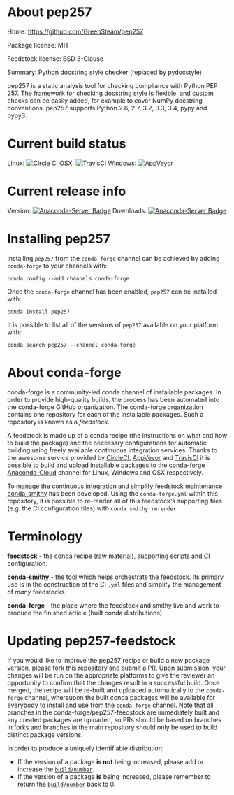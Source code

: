 About pep257
============

Home: https://github.com/GreenSteam/pep257

Package license: MIT

Feedstock license: BSD 3-Clause

Summary: Python docstring style checker (replaced by pydocstyle)

pep257 is a static analysis tool for checking compliance with Python
PEP 257.
The framework for checking docstring style is flexible, and custom checks
can be easily added, for example to cover NumPy docstring conventions.
pep257 supports Python 2.6, 2.7, 3.2, 3.3, 3.4, pypy and pypy3.


Current build status
====================

Linux: [![Circle CI](https://circleci.com/gh/conda-forge/pep257-feedstock.svg?style=shield)](https://circleci.com/gh/conda-forge/pep257-feedstock)
OSX: [![TravisCI](https://travis-ci.org/conda-forge/pep257-feedstock.svg?branch=master)](https://travis-ci.org/conda-forge/pep257-feedstock)
Windows: [![AppVeyor](https://ci.appveyor.com/api/projects/status/github/conda-forge/pep257-feedstock?svg=True)](https://ci.appveyor.com/project/conda-forge/pep257-feedstock/branch/master)

Current release info
====================
Version: [![Anaconda-Server Badge](https://anaconda.org/conda-forge/pep257/badges/version.svg)](https://anaconda.org/conda-forge/pep257)
Downloads: [![Anaconda-Server Badge](https://anaconda.org/conda-forge/pep257/badges/downloads.svg)](https://anaconda.org/conda-forge/pep257)

Installing pep257
=================

Installing `pep257` from the `conda-forge` channel can be achieved by adding `conda-forge` to your channels with:

```
conda config --add channels conda-forge
```

Once the `conda-forge` channel has been enabled, `pep257` can be installed with:

```
conda install pep257
```

It is possible to list all of the versions of `pep257` available on your platform with:

```
conda search pep257 --channel conda-forge
```


About conda-forge
=================

conda-forge is a community-led conda channel of installable packages.
In order to provide high-quality builds, the process has been automated into the
conda-forge GitHub organization. The conda-forge organization contains one repository
for each of the installable packages. Such a repository is known as a *feedstock*.

A feedstock is made up of a conda recipe (the instructions on what and how to build
the package) and the necessary configurations for automatic building using freely
available continuous integration services. Thanks to the awesome service provided by
[CircleCI](https://circleci.com/), [AppVeyor](http://www.appveyor.com/)
and [TravisCI](https://travis-ci.org/) it is possible to build and upload installable
packages to the [conda-forge](https://anaconda.org/conda-forge)
[Anaconda-Cloud](http://docs.anaconda.org/) channel for Linux, Windows and OSX respectively.

To manage the continuous integration and simplify feedstock maintenance
[conda-smithy](http://github.com/conda-forge/conda-smithy) has been developed.
Using the ``conda-forge.yml`` within this repository, it is possible to re-render all of
this feedstock's supporting files (e.g. the CI configuration files) with ``conda smithy rerender``.


Terminology
===========

**feedstock** - the conda recipe (raw material), supporting scripts and CI configuration.

**conda-smithy** - the tool which helps orchestrate the feedstock.
                   Its primary use is in the construction of the CI ``.yml`` files
                   and simplify the management of *many* feedstocks.

**conda-forge** - the place where the feedstock and smithy live and work to
                  produce the finished article (built conda distributions)


Updating pep257-feedstock
=========================

If you would like to improve the pep257 recipe or build a new
package version, please fork this repository and submit a PR. Upon submission,
your changes will be run on the appropriate platforms to give the reviewer an
opportunity to confirm that the changes result in a successful build. Once
merged, the recipe will be re-built and uploaded automatically to the
`conda-forge` channel, whereupon the built conda packages will be available for
everybody to install and use from the `conda-forge` channel.
Note that all branches in the conda-forge/pep257-feedstock are
immediately built and any created packages are uploaded, so PRs should be based
on branches in forks and branches in the main repository should only be used to
build distinct package versions.

In order to produce a uniquely identifiable distribution:
 * If the version of a package **is not** being increased, please add or increase
   the [``build/number``](http://conda.pydata.org/docs/building/meta-yaml.html#build-number-and-string).
 * If the version of a package **is** being increased, please remember to return
   the [``build/number``](http://conda.pydata.org/docs/building/meta-yaml.html#build-number-and-string)
   back to 0.
